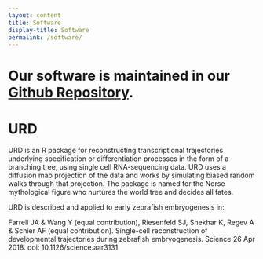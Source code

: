 ```yaml
---
layout: content
title: Software
display-title: Software
permalink: /software/
---
```


# Our software is maintained in our [Github Repository](http://www.github.com/farrellja/).

# URD

URD is an R package for reconstructing transcriptional trajectories underlying specification or differentiation processes in the form of a branching tree, using single cell RNA-sequencing data. URD uses a diffusion map projection of the data and works by simulating biased random walks through that projection. The package is named for the Norse mythological figure who nurtures the world tree and decides all fates.

URD is described and applied to early zebrafish embryogenesis in:

Farrell JA & Wang Y (equal contribution), Riesenfeld SJ, Shekhar K, Regev A & Schier AF (equal contribution). Single-cell reconstruction of developmental trajectories during zebrafish embryogenesis. Science 26 Apr 2018. doi: 10.1126/science.aar3131
